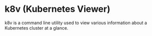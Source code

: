 # k8v (Kubernetes Viewer)

k8v is a command line utility used to view various information about a Kubernetes cluster at a glance.
